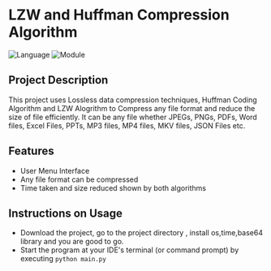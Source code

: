 # LZW and Huffman Compression Algorithm

![Language](https://img.shields.io/badge/language-python-blue)
![Module](https://img.shields.io/badge/module-os,time,base64-orange)

## Project Description

This project uses Lossless data compression techniques, Huffman Coding Algorithm and LZW Alogrithm to Compress any file format and reduce the size of file efficiently. It can be any file whether JPEGs, PNGs, PDFs, Word files, Excel Files, PPTs, MP3 files, MP4 files, MKV files, JSON Files etc.

## Features
- User Menu Interface
- Any file format can be compressed
- Time taken and size reduced shown by both algorithms

## Instructions on Usage
- Download the project, go to the project directory , install os,time,base64 library and you are good to go.
- Start the program at your IDE's terminal (or command prompt) by executing ```python main.py```
